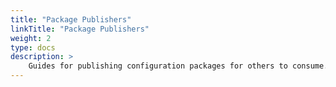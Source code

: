 ```yaml
---
title: "Package Publishers"
linkTitle: "Package Publishers"
weight: 2
type: docs
description: >
    Guides for publishing configuration packages for others to consume.
---
```

